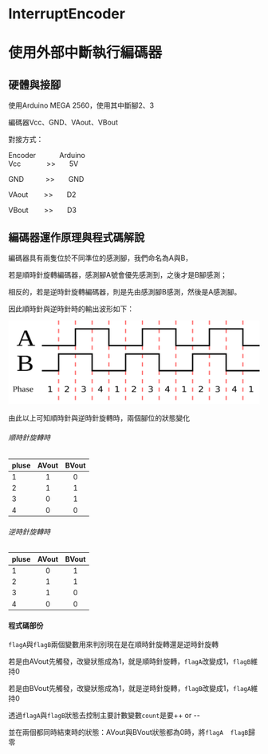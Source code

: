 # InterruptEncoder
# 使用外部中斷執行編碼器

## 硬體與接腳

使用Arduino MEGA 2560，使用其中斷腳2、3

編碼器Vcc、GND、VAout、VBout

對接方式：

Encoder &nbsp;&nbsp;&nbsp;&nbsp;&nbsp;&nbsp;&nbsp;&nbsp;&nbsp;&nbsp;&nbsp;Arduino     
Vcc&nbsp;&nbsp;&nbsp;&nbsp;&nbsp;&nbsp;&nbsp;&nbsp;&nbsp;&nbsp;&nbsp;&nbsp;&nbsp;>>&nbsp;&nbsp;&nbsp;&nbsp;&nbsp;&nbsp;&nbsp;5V

GND&nbsp;&nbsp;&nbsp;&nbsp;&nbsp;&nbsp;&nbsp;&nbsp;&nbsp;&nbsp;&nbsp;>>&nbsp;&nbsp;&nbsp;&nbsp;&nbsp;&nbsp;&nbsp;GND

VAout&nbsp;&nbsp;&nbsp;&nbsp;&nbsp;&nbsp;&nbsp;&nbsp;>>&nbsp;&nbsp;&nbsp;&nbsp;&nbsp;&nbsp;&nbsp;D2

VBout&nbsp;&nbsp;&nbsp;&nbsp;&nbsp;&nbsp;&nbsp;&nbsp;>>&nbsp;&nbsp;&nbsp;&nbsp;&nbsp;&nbsp;&nbsp;D3

## 編碼器運作原理與程式碼解說
編碼器具有兩隻位於不同準位的感測腳，我們命名為A與B，

若是順時針旋轉編碼器，感測腳A號會優先感測到，之後才是B腳感測；

相反的，若是逆時針旋轉編碼器，則是先由感測腳B感測，然後是A感測腳。

因此順時針與逆時針時的輸出波形如下： 

![image](https://github.com/SilasYoome/InterruptEncoder/blob/main/1920px-Quadrature_Diagram.svg.png)


由此以上可知順時針與逆時針旋轉時，兩個腳位的狀態變化
###### 順時針旋轉時

| pluse  | AVout |BVout
| ------------- |:-------------:|:-------------:|
| 1      | 1|0|
| 2      | 1|1|
| 3      | 0|1|
| 4      | 0|0|
###### 逆時針旋轉時

| pluse  | AVout |BVout
| ------------- |:-------------:|:-------------:|
| 1      | 0|1|
| 2      | 1|1|
| 3      | 1|0|
| 4      | 0|0|



#### 程式碼部份
`flagA`與`flagB`兩個變數用來判別現在是在順時針旋轉還是逆時針旋轉

若是由AVout先觸發，改變狀態成為1，就是順時針旋轉，`flagA`改變成1，`flagB`維持0

若是由BVout先觸發，改變狀態成為1，就是逆時針旋轉，`flagB`改變成1，`flagA`維持0

透過`flagA`與`flagB`狀態去控制主要計數變數`count`是要++ or --

並在兩個都同時結束時的狀態：AVout與BVout狀態都為0時，將`flagA  flagB`歸零

